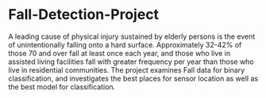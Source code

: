 # Fall-Detection-Project

A leading cause of physical injury sustained by elderly persons is the event of unintentionally falling onto a hard surface. Approximately 32-42% of those 70 and over fall at least once each year, and those who live in assisted living facilities fall with greater frequency per year than those who live in residential communities. The project examines Fall data for binary classification, and investigates the best places for sensor location as well as the best model for classification.
